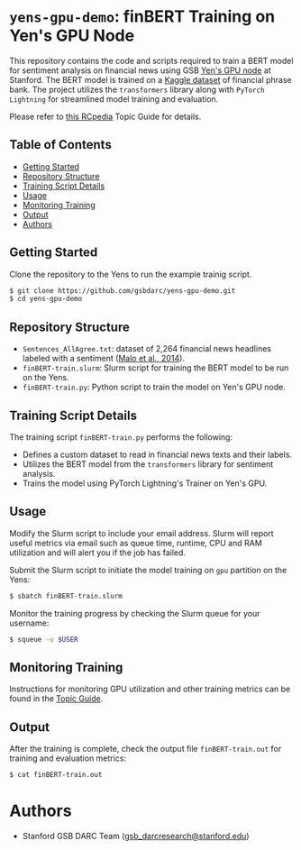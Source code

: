 # `yens-gpu-demo`: finBERT Training on Yen's GPU Node

This repository contains the code and scripts required to train a BERT model for sentiment analysis on financial news using GSB <a href="https://rcpedia.stanford.edu/topicGuides/yenGPU.html" target="_blank">Yen's GPU node</a> at Stanford. The BERT model is trained on a <a href="https://www.kaggle.com/datasets/ankurzing/sentiment-analysis-for-financial-news/" target="_blank">Kaggle dataset</a> of financial phrase bank. The project utilizes the `transformers` library along with `PyTorch Lightning` for streamlined model training and evaluation.

Please refer to <a href="https://rcpedia.stanford.edu/topicGuides/finBERT.html" target="_blank">this RCpedia</a> Topic Guide for details.

## Table of Contents

- [Getting Started](#getting-started)
- [Repository Structure](#repository-structure)
- [Training Script Details](#training-script-details)
- [Usage](#usage)
- [Monitoring Training](#monitoring-training)
- [Output](#output)
- [Authors](#authors)

## Getting Started

Clone the repository to the Yens to run the example trainig script. 

```bash
$ git clone https://github.com/gsbdarc/yens-gpu-demo.git 
$ cd yens-gpu-demo
```

## Repository Structure
- `Sentences_AllAgree.txt`: dataset of 2,264 financial news headlines labeled with a sentiment (<a href="https://arxiv.org/abs/1307.5336" target="_blank">Malo et al., 2014</a>).  
- `finBERT-train.slurm`: Slurm script for training the BERT model to be run on the Yens.
- `finBERT-train.py`: Python script to train the model on Yen's GPU node.

## Training Script Details
The training script `finBERT-train.py` performs the following:

- Defines a custom dataset to read in financial news texts and their labels.
- Utilizes the BERT model from the `transformers` library for sentiment analysis.
- Trains the model using PyTorch Lightning's Trainer on Yen's GPU.

## Usage
Modify the Slurm script to include your email address. Slurm will report useful metrics via email such as queue time, runtime, CPU and RAM utilization and will alert you if the job has failed.

Submit the Slurm script to initiate the model training on `gpu` partition on the Yens:

```bash
$ sbatch finBERT-train.slurm
```

Monitor the training progress by checking the Slurm queue for your username:

```bash
$ squeue -u $USER
```

## Monitoring Training
Instructions for monitoring GPU utilization and other training metrics can be found in the <a href="https://rcpedia.stanford.edu/topicGuides/finBERT.html" target="_blank">Topic Guide</a>.

## Output
After the training is complete, check the output file `finBERT-train.out` for training and evaluation metrics:

```bash
$ cat finBERT-train.out
```

# Authors
- Stanford GSB DARC Team (gsb_darcresearch@stanford.edu) 
